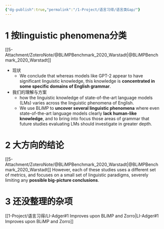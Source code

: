 ```yaml
---
{"dg-publish":true,"permalink":"/1-Project/语言习得/语言类Gap/"}
---
```


# 1 按linguistic phenomena分类
[[5-Attachment/ZoteroNote/@BLiMPBenchmark_2020_Warstadt\|@BLiMPBenchmark_2020_Warstadt]]
- 现状
	- We conclude that whereas models like GPT-2 appear to have significant linguistic knowledge, this knowledge is **concentrated in some specific domains of English grammar**.
- 我们的理解与方案
	- how the linguistic knowledge of state-of-the-art language models (LMs) varies across the linguistic phenomena of English.
	- We use BLiMP to **uncover several linguistic phenomena** where even state-of-the-art language models clearly **lack human-like knowledge**, and to bring into focus those areas of grammar that future studies evaluating LMs should investigate in greater depth.
# 2 大方向的结论
[[5-Attachment/ZoteroNote/@BLiMPBenchmark_2020_Warstadt\|@BLiMPBenchmark_2020_Warstadt]]
However, each of these studies uses a different set of metrics, and focuses on a small set of linguistic paradigms, severely limiting any **possible big-picture conclusions**.
# 3 还没整理的杂项
[[1-Project/语言习得/LI-Adger#1 Improves upon BLiMP and Zorro\|LI-Adger#1 Improves upon BLiMP and Zorro]]